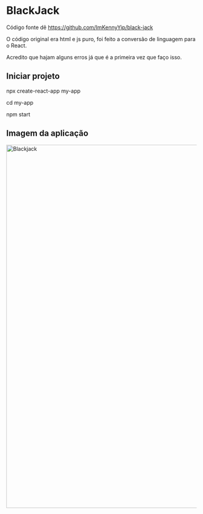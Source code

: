 # BlackJack

Código fonte dê https://github.com/ImKennyYip/black-jack

O código original era html e js puro, foi feito a conversão de linguagem para o React.

Acredito que hajam alguns erros já que é a primeira vez que faço isso.

## Iniciar projeto

npx create-react-app my-app

cd my-app

npm start

## Imagem da aplicação

<img width="960" alt="Blackjack" src="https://github.com/Guilherme3712/Blackjack/assets/128616640/ae3e80ff-0398-4898-b1a4-62a21e15f7c1">


